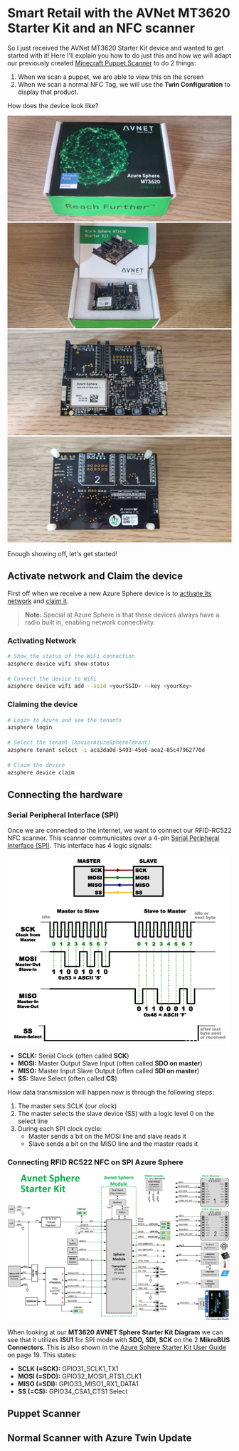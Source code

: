 # Smart Retail with the AVNet MT3620 Starter Kit and an NFC scanner

So I just received the AVNet MT3620 Starter Kit device and wanted to get started with it! Here I'll explain you how to do just this and how we will adapt our previously created [Minecraft Puppet Scanner](/minecraft-rfc-scanner) to do 2 things:

1. When we scan a puppet, we are able to view this on the screen
2. When we scan a normal NFC Tag, we will use the **Twin Configuration** to display that product.

How does the device look like?

![/assets/images/posts/azure-sphere-avnet/device-1.jpg](/assets/images/posts/azure-sphere-avnet/device-1.jpg)
![/assets/images/posts/azure-sphere-avnet/device-2.jpg](/assets/images/posts/azure-sphere-avnet/device-2.jpg)
![/assets/images/posts/azure-sphere-avnet/device-3.jpg](/assets/images/posts/azure-sphere-avnet/device-3.jpg)
![/assets/images/posts/azure-sphere-avnet/device-4.jpg](/assets/images/posts/azure-sphere-avnet/device-4.jpg)

Enough showing off, let's get started!

## Activate network and Claim the device

First off when we receive a new Azure Sphere device is to [activate its network](https://docs.microsoft.com/en-us/azure-sphere/install/configure-wifi) and [claim it](https://docs.microsoft.com/en-us/azure-sphere/install/claim-device). 

> **Note:** Special at Azure Sphere is that these devices always have a radio built in, enabling network connectivity.

### Activating Network

```bash
# Show the status of the WiFi connection
azsphere device wifi show-status

# Connect the device to WiFi
azsphere device wifi add --ssid <yourSSID> --key <yourKey>
```

### Claiming the device

```bash
# Login to Azure and see the tenants
azsphere login

# Select the tenant (XavierAzureSphereTenant)
azsphere tenant select -i aca3da0d-5493-45e6-aea2-85c47962770d

# Claim the device
azsphere device claim
``` 

## Connecting the hardware

### Serial Peripheral Interface (SPI)

Once we are connected to the internet, we want to connect our RFID-RC522 NFC scanner. This scanner communicates over a 4-pin [Serial Peripheral Interface (SPI)](https://en.wikipedia.org/wiki/Serial_Peripheral_Interface). This interface has 4 logic signals:

![/assets/images/posts/azure-sphere-avnet/spi.png](/assets/images/posts/azure-sphere-avnet/spi.png)

* **SCLK:** Serial Clock (often called **SCK**)
* **MOSI:** Master Output Slave Input (often called **SDO on master**)
* **MISO:** Master Input Slave Output (often called **SDI on master**)
* **SS:** Slave Select (often called **CS**)

How data transmission will happen now is through the following steps:

1. The master sets SCLK (our clock)
2. The master selects the slave device (SS) with a logic level 0 on the select line
3. During each SPI clock cycle:
    * Master sends a bit on the MOSI line and slave reads it
    * Slave sends a bit on the MISO line and the master reads it

### Connecting RFID RC522 NFC on SPI Azure Sphere

![/assets/images/posts/azure-sphere-avnet/diagram.png](/assets/images/posts/azure-sphere-avnet/diagram.png)

When looking at our **MT3620 AVNET Sphere Starter Kit Diagram** we can see that it utilizes **ISU1** for SPI mode with **SDO, SDI, SCK** on the 2 **MikroBUS Connectors**. This is also shown in the [Azure Sphere Starter Kit User Guide](https://www.element14.com/community/docs/DOC-92359/l/azure-sphere-starter-kit-user-guide-v14?ICID=azuresphere-kit-datasheet-widget) on page 19. This states:

* **SCLK (=SCK):** GPIO31_SCLK1_TX1
* **MOSI (=SDO):** GPIO32_MOSI1_RTS1_CLK1
* **MISO (=SDI):** GPIO33_MISO1_RX1_DATA1 
* **SS (=CS):** GPIO34_CSA1_CTS1 Select



## Puppet Scanner

## Normal Scanner with Azure Twin Update